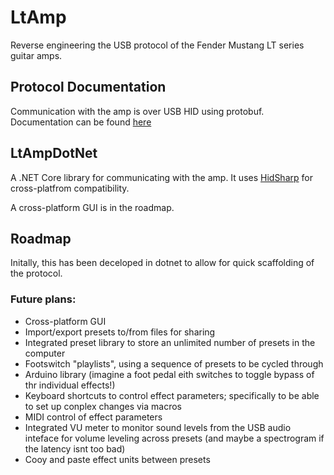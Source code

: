 # LtAmp
Reverse engineering the USB protocol of the Fender Mustang LT series guitar amps.

## Protocol Documentation
Communication with the amp is over USB HID using protobuf. Documentation can be found [here](/Docs/Protocol.md)

## LtAmpDotNet
A .NET Core library for communicating with the amp. It uses [HidSharp](https://github.com/IntergatedCircuits/HidSharp) for cross-platfrom compatibility.

A cross-platform GUI is in the roadmap.

## Roadmap
Initally, this has been deceloped in dotnet to allow for quick scaffolding of the protocol.

### Future plans:
- Cross-platform GUI
- Import/export presets to/from files for sharing
- Integrated preset library to store an unlimited number of presets in the computer
- Footswitch "playlists", using a sequence of presets to be cycled through
- Arduino library (imagine a foot pedal eith switches to toggle bypass of thr individual effects!)
- Keyboard shortcuts to control effect parameters; specifically to be able to set up conplex changes via macros
- MIDI control of effect parameters
- Integrated VU meter to monitor sound levels from the USB audio inteface for volume leveling across presets (and maybe a spectrogram if the latency isnt too bad)
- Cooy and paste effect units between presets

